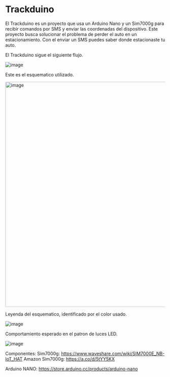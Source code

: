 # Trackduino
El Trackduino es un proyecto que usa un Arduino Nano y un Sim7000g para recibir comandos por SMS y enviar las coordenadas del dispositivo. Este proyecto busca solucionar el problema de perder el auto en un estacionamiento. Con el enviar un SMS puedes saber donde estacionaste tu auto. 

El Trackduino sigue el siguiente flujo.

![image](https://github.com/user-attachments/assets/bdc8d503-49fe-4ebe-ad91-0ff4ff8f6425)

Este es el esquematico utilizado. 

<img width="708" alt="image" src="https://github.com/user-attachments/assets/c087d709-4778-4b6a-a1c5-f96d39352939">


Leyenda del esquematico, identificado por el color usado. 

![image](https://github.com/user-attachments/assets/e5bd530b-e5c1-43ce-8c00-25afe3fc781c)

Comportamiento esperado en el patron de luces LED.

![image](https://github.com/user-attachments/assets/1f8c65ee-49dd-4852-9fb7-cd1c57f846b4)

Componentes:
Sim7000g: https://www.waveshare.com/wiki/SIM7000E_NB-IoT_HAT
Amazon Sim7000g: https://a.co/d/5tYY5KX

Arduino NANO: https://store.arduino.cc/products/arduino-nano
